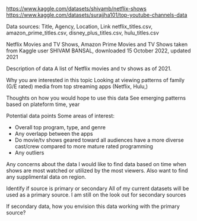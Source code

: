 https://www.kaggle.com/datasets/shivamb/netflix-shows
https://www.kaggle.com/datasets/surajjha101/top-youtube-channels-data


Data sources: Title, Agency, Location, Link
netflix_titles.csv, amazon_prime_titles.csv, disney_plus_titles.csv, hulu_titles.csv


Netflix Movies and TV Shows, Amazon Prime Movies and TV Shows taken from Kaggle user SHIVAM BANSAL, downloaded 
15 October 2022, updated 2021


Description of data
A list of Netflix movies and tv shows as of 2021.


Why you are interested in this topic
Looking at viewing patterns of family (G/E rated) media from top streaming apps (Netflix, Hulu,)

Thoughts on how you would hope to use this data
See emerging patterns based on plateform time, year

Potential data points
Some areas of interest: 
* Overall top program, type, and genre
* Any overlapp between the apps
* Do movie/tv shows geared toward all audiences have a more diverse cast/crew compared to more mature rated programming
* Any outliers

Any concerns about the data
I would like to find data based on time when shows are most watched or utilized by the most viewers.  Also want to find any supplimental data on region.

Identify if source is primary or secondary
All of my current datasets will be used as a primary source.  I am still on the look out for secondary sources 

If secondary data, how you envision this data working with the primary source?